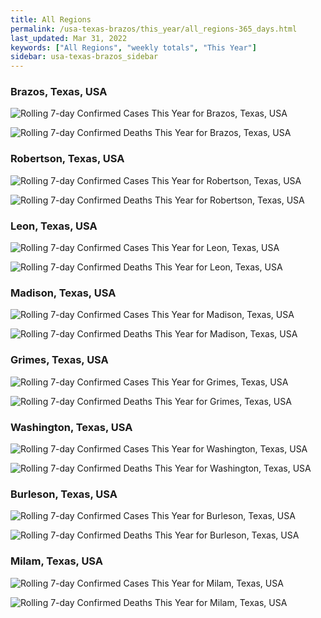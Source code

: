 ```yaml
---
title: All Regions
permalink: /usa-texas-brazos/this_year/all_regions-365_days.html
last_updated: Mar 31, 2022
keywords: ["All Regions", "weekly totals", "This Year"]
sidebar: usa-texas-brazos_sidebar
---
```


<h3>Brazos, Texas, USA</h3>

![Rolling 7-day Confirmed Cases This Year for Brazos, Texas, USA](/covid_tracker/images/graphs/usa-texas-brazos-rolling_7_days_confirmed-365_days_graph.png)

![Rolling 7-day Confirmed Deaths This Year for Brazos, Texas, USA](/covid_tracker/images/graphs/usa-texas-brazos-rolling_7_days_deaths-365_days_graph.png)

<h3>Robertson, Texas, USA</h3>

![Rolling 7-day Confirmed Cases This Year for Robertson, Texas, USA](/covid_tracker/images/graphs/usa-texas-robertson-rolling_7_days_confirmed-365_days_graph.png)

![Rolling 7-day Confirmed Deaths This Year for Robertson, Texas, USA](/covid_tracker/images/graphs/usa-texas-robertson-rolling_7_days_deaths-365_days_graph.png)

<h3>Leon, Texas, USA</h3>

![Rolling 7-day Confirmed Cases This Year for Leon, Texas, USA](/covid_tracker/images/graphs/usa-texas-leon-rolling_7_days_confirmed-365_days_graph.png)

![Rolling 7-day Confirmed Deaths This Year for Leon, Texas, USA](/covid_tracker/images/graphs/usa-texas-leon-rolling_7_days_deaths-365_days_graph.png)

<h3>Madison, Texas, USA</h3>

![Rolling 7-day Confirmed Cases This Year for Madison, Texas, USA](/covid_tracker/images/graphs/usa-texas-madison-rolling_7_days_confirmed-365_days_graph.png)

![Rolling 7-day Confirmed Deaths This Year for Madison, Texas, USA](/covid_tracker/images/graphs/usa-texas-madison-rolling_7_days_deaths-365_days_graph.png)

<h3>Grimes, Texas, USA</h3>

![Rolling 7-day Confirmed Cases This Year for Grimes, Texas, USA](/covid_tracker/images/graphs/usa-texas-grimes-rolling_7_days_confirmed-365_days_graph.png)

![Rolling 7-day Confirmed Deaths This Year for Grimes, Texas, USA](/covid_tracker/images/graphs/usa-texas-grimes-rolling_7_days_deaths-365_days_graph.png)

<h3>Washington, Texas, USA</h3>

![Rolling 7-day Confirmed Cases This Year for Washington, Texas, USA](/covid_tracker/images/graphs/usa-texas-washington-rolling_7_days_confirmed-365_days_graph.png)

![Rolling 7-day Confirmed Deaths This Year for Washington, Texas, USA](/covid_tracker/images/graphs/usa-texas-washington-rolling_7_days_deaths-365_days_graph.png)

<h3>Burleson, Texas, USA</h3>

![Rolling 7-day Confirmed Cases This Year for Burleson, Texas, USA](/covid_tracker/images/graphs/usa-texas-burleson-rolling_7_days_confirmed-365_days_graph.png)

![Rolling 7-day Confirmed Deaths This Year for Burleson, Texas, USA](/covid_tracker/images/graphs/usa-texas-burleson-rolling_7_days_deaths-365_days_graph.png)

<h3>Milam, Texas, USA</h3>

![Rolling 7-day Confirmed Cases This Year for Milam, Texas, USA](/covid_tracker/images/graphs/usa-texas-milam-rolling_7_days_confirmed-365_days_graph.png)

![Rolling 7-day Confirmed Deaths This Year for Milam, Texas, USA](/covid_tracker/images/graphs/usa-texas-milam-rolling_7_days_deaths-365_days_graph.png)
